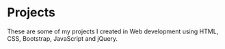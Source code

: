 # Projects
These are some of my projects I created in Web development using HTML, CSS, Bootstrap, JavaScript and jQuery.

